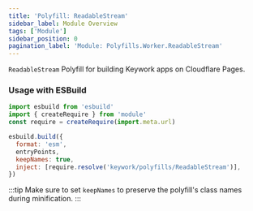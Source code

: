```yaml
---
title: 'Polyfill: ReadableStream'
sidebar_label: Module Overview
tags: ['Module']
sidebar_position: 0
pagination_label: 'Module: Polyfills.Worker.ReadableStream'
---
```


`ReadableStream` Polyfill for building Keywork apps on Cloudflare Pages.

### Usage with ESBuild

```js
import esbuild from 'esbuild'
import { createRequire } from 'module'
const require = createRequire(import.meta.url)

esbuild.build({
  format: 'esm',
  entryPoints,
  keepNames: true,
  inject: [require.resolve('keywork/polyfills/ReadableStream')],
})
```

:::tip
Make sure to set `keepNames` to preserve the polyfill's class names during minification.
:::
